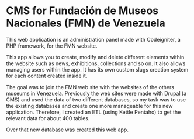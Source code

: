 # CMS for Fundación de Museos Nacionales (FMN) de Venezuela 
This web application is an administration panel made with Codeigniter, a PHP framework, for the FMN website.

This app allows you to create, modify and delete different elements within the website such as news, exhibitions, collections and so on. It also allows managing users within the app. It has its own custom slugs creation system for each content created inside it.

The goal was to join the FMN web site with the websites of the others museums in Venezuela.  Previously the web sites were made with Drupal (a CMS) and used the data of two different databases, so my task was to use the existing databases and create one more manageable for this new application. Therefore, I created an ETL (using Kettle Pentaho) to get the relevant data for about 400 tables.

Over that new database was created this web app.